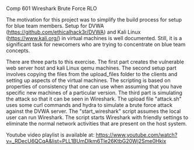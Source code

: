 Comp 601 Wireshark Brute Force RLO

The motivation for this project was to simplify the build process for setup for blue team members.  Setup for DVWA (https://github.com/ethicalhack3r/DVWA) and Kali Linux (https://www.kali.org/) in virtual machines is well documented. Still, it is a significant task for newcomers who are trying to concentrate on blue team concepts.  

There are three parts to this exercise.  The first part creates the vulnerable web server host and kali Linux qemu machines.  The second setup part involves copying the files from the upload_files folder to the clients and setting up aspects of the virtual machines.  The scripting is based on properties of consistency that one can use when assuming that you have specific new machines of a particular version.  The third part is simulating the attack so that it can be seen in Wireshark.  The upload file "attack.sh" uses some curl commands and hydra to simulate a brute force attack against the DVWA server.  The "start_wireshark" script assumes the local user can run Wireshark.  The script starts Wireshark with friendly settings to eliminate the normal network activities that are present on the host system.  

Youtube video playlist is available at:
https://www.youtube.com/watch?v=_RDecU6QCqA&list=PLL1BUmDIkm6Tle26KtbG20Wj2Sme0Hkix
